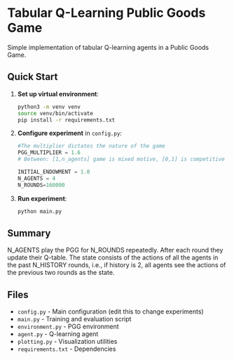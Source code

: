 # Tabular Q-Learning Public Goods Game

Simple implementation of tabular Q-learning agents in a Public Goods Game.

## Quick Start

1. **Set up virtual environment**:
   ```bash
   python3 -m venv venv
   source venv/bin/activate
   pip install -r requirements.txt
   ```

2. **Configure experiment** in `config.py`:
   ```python
   #The multiplier dictates the nature of the game
   PGG_MULTIPLIER = 1.6  
   # Between: [1,n_agents] game is mixed motive, [0,1] is competitive and [n_agents,inf) is cooperative   

   INITIAL_ENDOWMENT = 1.0  
   N_AGENTS = 4
   N_ROUNDS=160000
   ```

3. **Run experiment**:
   ```bash
   python main.py
   ```
## Summary
N_AGENTS play the PGG for N_ROUNDS repeatedly. After each round they update their Q-table. The state consists of the actions of all the agents in the past N_HISTORY rounds, i.e., if history is 2, all agents see the actions of the previous two rounds as the state. 
## Files

- `config.py` - Main configuration (edit this to change experiments)
- `main.py` - Training and evaluation script
- `environment.py` - PGG environment 
- `agent.py` -  Q-learning agent 
- `plotting.py` - Visualization utilities
- `requirements.txt` - Dependencies

